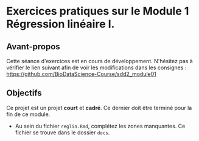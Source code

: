 # Exercices pratiques sur le Module 1 Régression linéaire I.

## Avant-propos

Cette séance d'exercices est en cours de développement. N'hésitez pas à vérifier le lien suivant afin de voir les modifications dans les consignes : https://github.com/BioDataScience-Course/sdd2_module01

## Objectifs

Ce projet est un projet **court** et **cadré**. Ce dernier doit être terminé pour la fin de ce module.

- Au sein du fichier `reglin.Rmd`, complétez les zones manquantes. Ce fichier se trouve dans le dossier `docs`.

